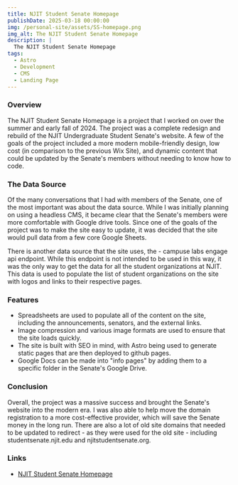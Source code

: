 ```yaml
---
title: NJIT Student Senate Homepage
publishDate: 2025-03-18 00:00:00
img: /personal-site/assets/SS-homepage.png
img_alt: The NJIT Student Senate Homepage
description: |
  The NJIT Student Senate Homepage
tags:
  - Astro
  - Development
  - CMS
  - Landing Page
---
```


### Overview

The NJIT Student Senate Homepage is a project that I worked on over the summer and early fall of 2024.
The project was a complete redesign and rebuild of the NJIT Undergraduate Student Senate's website.
A few of the goals of the project included a more modern mobile-friendly design, low cost (in comparison to the previous Wix Site), and dynamic content that could be updated by the Senate's members without needing to know how to code.

### The Data Source

Of the many conversations that I had with members of the Senate, one of the most important was about the data source.
While I was initially planning on using a headless CMS, it became clear that the Senate's members were more comfortable with Google drive tools.
Since one of the goals of the project was to make the site easy to update, it was decided that the site would pull data from a few core Google Sheets.

There is another data source that the site uses, the - campuse labs engage api endpoint. While this endpoint is not intended to be used in this way, it was the only way to get the data for all the student organizations at NJIT. This data is used to populate the list of student organizations on the site with logos and links to their respective pages.

### Features

- Spreadsheets are used to populate all of the content on the site, including the announcements, senators, and the external links.
- Image compression and various image formats are used to ensure that the site loads quickly.
- The site is built with SEO in mind, with Astro being used to generate static pages that are then deployed to github pages.
- Google Docs can be made into "info pages" by adding them to a specific folder in the Senate's Google Drive.

### Conclusion

Overall, the project was a massive success and brought the Senate's website into the modern era.
I was also able to help move the domain registration to a more cost-effective provider, which will save the Senate money in the long run.
There are also a lot of old site domains that needed to be updated to redirect - as they were used for the old site - including studentsenate.njit.edu and njitstudentsenate.org.

### Links

- [NJIT Student Senate Homepage](https://njitsenate.org/)
